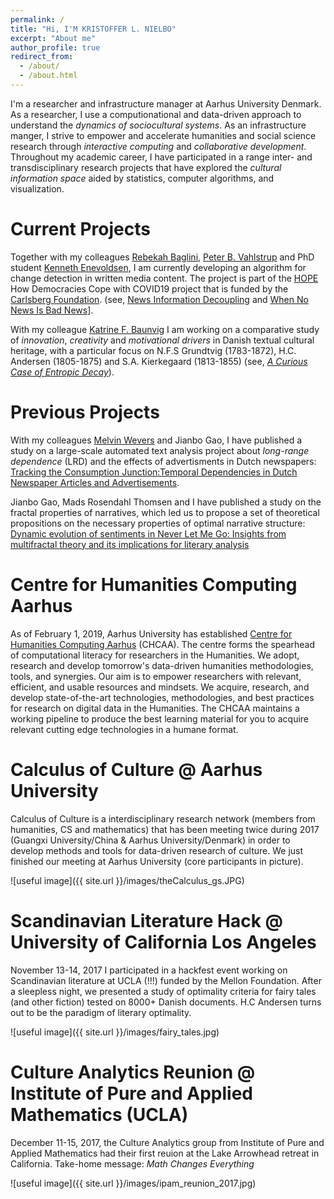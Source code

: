 ```yaml
---
permalink: /
title: "Hi, I'M KRISTOFFER L. NIELBO"
excerpt: "About me"
author_profile: true
redirect_from:
  - /about/
  - /about.html
---
```

I'm a researcher and infrastructure manager at Aarhus University Denmark. As a researcher, I use a computionational and data-driven approach to understand the _dynamics of sociocultural systems_. As an infrastructure manger, I strive to empower and accelerate humanities and social science research through _interactive computing_ and _collaborative development_. Throughout my academic career, I have participated in a range inter- and transdisciplinary research projects that have explored the _cultural information space_ aided by statistics, computer algorithms, and visualization.



Current Projects
======

Together with my colleagues [Rebekah Baglini](https://rbkh.net/), [Peter B. Vahlstrup](https://pure.au.dk/portal/da/persons/peter-bjerregaard-vahlstrup(63997fd6-cf3c-4d7e-895a-7cfbd145f22e).html) and PhD student [Kenneth Enevoldsen](https://pure.au.dk/portal/da/persons/kenneth-christian-enevoldsen(c52b8fd4-bd44-4c8e-997b-648715fd0d0d).html), I am currently developing an algorithm for change detection in written media content. The project is part of the [HOPE](https://hope-project.dk/#/) How Democracies Cope with COVID19 project that is funded by the [Carlsberg Foundation](https://www.carlsbergfondet.dk/en/News/News-from-the-Foundation/News/25-million-DKK-to-social-behavioral-research-during-the-Covid19-epidemic). (see, [News Information Decoupling](https://arxiv.org/pdf/2101.02956.pdf) and [When No News Is Bad News](https://arxiv.org/pdf/2102.06505.pdf)].

With my colleague [Katrine F. Baunvig](https://pure.au.dk/portal/da/persons/katrine-froekjaer-baunvig(f1e19ea4-6952-423e-930a-2bd93623a9d4).html) I am working on a comparative study of *innovation*, *creativity* and *motivational drivers* in Danish textual cultural heritage, with a particular focus on N.F.S Grundtvig (1783-1872), H.C. Andersen (1805-1875) and S.A. Kierkegaard (1813-1855) (see, [*A Curious Case of Entropic Decay*](https://doi.org/10.1093/llc/fqy054)).

Previous Projects
======

With my colleagues [Melvin Wevers](http://www.melvinwevers.nl/) and Jianbo Gao, I have published a study on a large-scale automated text analysis project about *long-range dependence* (LRD) and the effects of advertisments  in Dutch newspapers: [Tracking the Consumption Junction:Temporal Dependencies in Dutch Newspaper Articles and Advertisements](http://www.digitalhumanities.org/dhq/vol/14/2/000445/000445.html).

Jianbo Gao, Mads Rosendahl Thomsen and I have published a study on the fractal properties of narratives, which led us to propose a set of theoretical propositions on the necessary properties of optimal narrative structure: [Dynamic evolution of sentiments in Never Let Me Go: Insights from multifractal theory and its implications for literary analysis](https://hal.archives-ouvertes.fr/hal-02143896/document)


Centre for Humanities Computing Aarhus
======
As of February 1, 2019, Aarhus University has established [Centre for Humanities Computing Aarhus](http://chcaa.io/#/) (CHCAA). The centre forms the spearhead of computational literacy for researchers in the Humanities.  We adopt, research and develop tomorrow's data-driven humanities methodologies, tools, and synergies. Our aim is to empower researchers with relevant, efficient, and usable resources and mindsets. We acquire, research, and develop state-of-the-art technologies, methodologies, and best practices for research on digital data in the Humanities. The CHCAA maintains a working pipeline to produce the best learning material for you to acquire relevant cutting edge technologies in a humane format.

Calculus of Culture @ Aarhus University
======
Calculus of Culture is a interdisciplinary research network (members from humanities, CS and mathematics) that has been meeting twice during 2017 (Guangxi University/China & Aarhus University/Denmark) in order to develop methods and tools for data-driven research of culture. We just finished our meeting at Aarhus University (core participants in picture).

![useful image]({{ site.url }}/images/theCalculus_gs.JPG)

Scandinavian Literature Hack @ University of California Los Angeles
======
November 13-14, 2017 I participated in a hackfest event working on Scandinavian literature at UCLA (!!!) funded by the Mellon Foundation. After a sleepless night, we
presented a study of optimality criteria for fairy tales (and other fiction) tested on 8000+ Danish documents. H.C Andersen turns out to be the paradigm of literary optimality.

![useful image]({{ site.url }}/images/fairy_tales.jpg)

Culture Analytics Reunion @ Institute of Pure and Applied Mathematics (UCLA)
======
December 11-15, 2017, the Culture Analytics group from Institute of Pure and Applied Mathematics had their first reuion at the Lake Arrowhead retreat in California. Take-home message: *Math Changes Everything*

![useful image]({{ site.url }}/images/ipam_reunion_2017.jpg)
